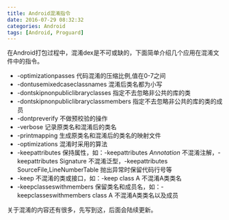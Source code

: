 ```yaml
---
title: Android混淆指令
date: 2016-07-29 08:32:32
categories: Android
tags: [Android, Proguard]
---
```

在Android打包过程中，混淆dex是不可或缺的，下面简单介绍几个应用在混淆文件中的指令。

<!--more-->

 * -optimizationpasses
 代码混淆的压缩比例,值在0-7之间
 * -dontusemixedcaseclassnames
 混淆后类名都为小写
 * -dontskipnonpubliclibraryclasses
 指定不去忽略非公共的库的类
 * -dontskipnonpubliclibraryclassmembers
 指定不去忽略非公共的库的类的成员
 * -dontpreverify
 不做预校验的操作
 * -verbose
 记录原类名和混淆后的类名
 * -printmapping
 生成原类名和混淆后的类名的映射文件
 * -optimizations
 混淆时采用的算法
 * -keepattributes
 保持属性，如：-keepattributes *Annotation* 不混淆注解，-keepattributes Signature 不混淆泛型，-keepattributes SourceFile,LineNumberTable 抛出异常时保留代码行号等
 * -keep
 不混淆的类或接口，如：-keep class A 不混淆A类类名
 * -keepclasseswithmembers
 保留类名和成员名，如：-keepclasseswithmembers class A 不混淆A类类名以及成员
 
关于混淆的内容还有很多，先写到这，后面会陆续更新。